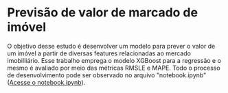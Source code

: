 # Previsão de valor de marcado de imóvel
O objetivo desse estudo é desenvolver um modelo para prever o valor de um imóvel a partir de diversas features relacionadas ao mercado imobilliário. Esse trabalho emprega o modelo XGBoost para a regressão e o mesmo é avaliado por meio das métricas RMSLE e MAPE.
Todo o processo de desenvolvimento pode ser observado no arquivo "notebook.ipynb" ([Acesse o notebook.ipynb](https://github.com/rafaelviniciusoliveira/previsao-de-valor-de-imovel/blob/main/notebook.ipynb)). 
